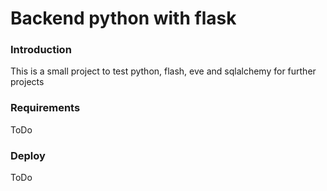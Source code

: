 # Backend python with flask

### Introduction
This is a small project to test python, flash, eve and sqlalchemy for further projects

### Requirements
ToDo

### Deploy
ToDo